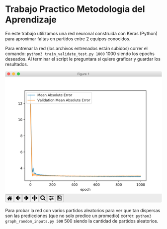 # Trabajo Practico Metodologia del Aprendizaje

En este trabajo utilizamos una red neuronal construida con Keras (Python) para aproximar faltas en partidos entre 2 equipos conocidos.

Para entrenar la red (los archivos entrenados están subidos) correr el comando:
`python3 train_validate_test.py 1000`
1000 siendo los epochs deseados.
Al terminar el script le preguntara si quiere graficar y guardar los resultados.

![Grafico del progreso del entrenamiento.](https://raw.githubusercontent.com/jnielavitzky/football_infraction_predictor/master/Training%20and%20Validating%2C%20Testing%20returned%203%2C078.png)

Para probar la red con varios partidos aleatorios para ver que tan dispersas son las predicciones (que no solo predice un promedio) correr:
`python3 graph_random_inputs.py 500`
500 siendo la cantidad de partidos aleatorios.